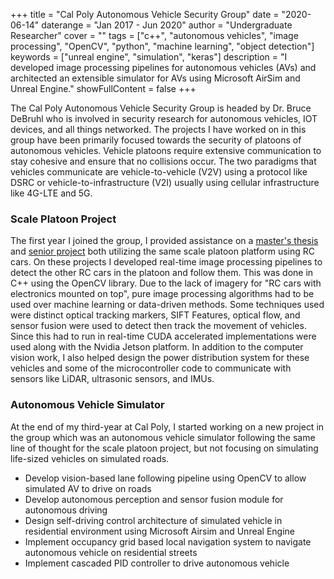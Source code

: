 +++
title = "Cal Poly Autonomous Vehicle Security Group"
date = "2020-06-14"
daterange = "Jan 2017 - Jun 2020"
author = "Undergraduate Researcher"
cover = ""
tags = ["c++", "autonomous vehicles", "image processing", "OpenCV", "python", "machine learning", "object detection"]
keywords = ["unreal engine", "simulation", "keras"]
description = "I developed image processing pipelines for autonomous vehicles (AVs) and architected an extensible simulator for AVs using Microsoft AirSim and Unreal Engine."
showFullContent = false
+++

The Cal Poly Autonomous Vehicle Security Group is headed by Dr. Bruce DeBruhl who is involved in security research for autonomous vehicles, IOT devices, and all things networked.
The projects I have worked on in this group have been primarily focused towards the security of platoons of autonomous vehicles.
Vehicle platoons require extensive communication to stay cohesive and ensure that no collisions occur. 
The two paradigms that vehicles communicate are vehicle-to-vehicle (V2V) using a protocol like DSRC or vehicle-to-infrastructure (V2I) usually using cellular infrastructure like 4G-LTE and 5G.

### Scale Platoon Project

The first year I joined the group, I provided assistance on a [master's thesis](https://digitalcommons.calpoly.edu/theses/2057) and [senior project](https://digitalcommons.calpoly.edu/cpesp/249) both utilizing the same scale platoon platform using RC cars.
On these projects I developed real-time image processing pipelines to detect the other RC cars in the platoon and follow them.
This was done in C++ using the OpenCV library.
Due to the lack of imagery for "RC cars with electronics mounted on top", pure image processing algorithms had to be used over machine learning or data-driven methods.
Some techniques used were distinct optical tracking markers, SIFT Features, optical flow, and sensor fusion were used to detect then track the movement of vehicles.
Since this had to run in real-time CUDA accelerated implementations were used along with the Nvidia Jetson platform.
In addition to the computer vision work, I also helped design the power distribution system for these vehicles and some of the microcontroller code to communicate with sensors like LiDAR, ultrasonic sensors, and IMUs.

### Autonomous Vehicle Simulator

At the end of my third-year at Cal Poly, I started working on a new project in the group which was an autonomous vehicle simulator following the same line of thought for the scale platoon project, but not focusing on simulating life-sized vehicles on simulated roads.

- Develop vision-based lane following pipeline using OpenCV to allow simulated AV to drive on roads
- Develop autonomous perception and sensor fusion module for autonomous driving
- Design self-driving control architecture of simulated vehicle in residential environment using Microsoft Airsim and Unreal Engine
- Implement occupancy grid based local navigation system to navigate autonomous vehicle on residential streets
- Implement cascaded PID controller to drive autonomous vehicle
